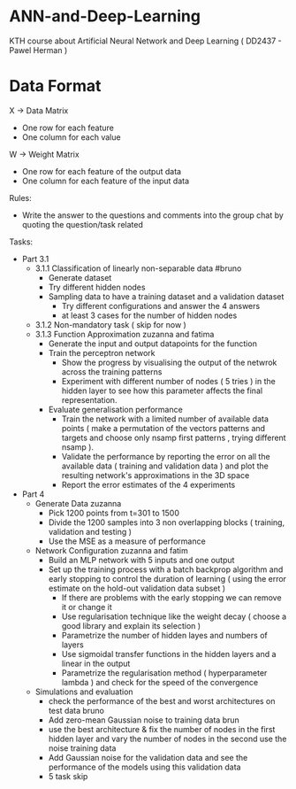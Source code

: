 # ANN-and-Deep-Learning
KTH course about Artificial Neural Network and Deep Learning ( DD2437 - Pawel Herman )


# Data Format
X -> Data Matrix
- One row for each feature
- One column for each value

W -> Weight Matrix
- One row for each feature of the output data
- One column for each feature of the input data

Rules:
- Write the answer to the questions and comments into the group chat by quoting the question/task related

Tasks:
- Part 3.1
    - 3.1.1 Classification of linearly non-separable data  #bruno
        - Generate dataset 
        - Try different hidden nodes 
        - Sampling data to have a training dataset and a validation dataset
            -  Try different configurations and answer the 4 answers
            -  at least 3 cases for the number of hidden nodes
    - 3.1.2 Non-mandatory task ( skip for now )
    - 3.1.3 Function Approximation zuzanna and fatima
        - Generate the input and output datapoints for the function
        - Train the perceptron network 
            - Show the progress by visualising the output of the netwrok across the training patterns
            - Experiment with different number of nodes ( 5 tries ) in the hidden layer to see how this parameter affects the final representation.
        - Evaluate generalisation performance
            - Train the network with a limited number of available data points ( make a permutation of the vectors patterns and targets and choose only nsamp first patterns , trying different nsamp ).
            - Validate the performance by reporting the error on all the available data ( training and validation data ) and plot the resulting network's approximations in the 3D space
            - Report the error estimates of the 4 experiments
- Part 4
    - Generate Data zuzanna
        - Pick 1200 points from t=301 to 1500
        - Divide the 1200 samples into 3 non overlapping blocks ( training, validation and testing )
        - Use the MSE as a measure of performance
    - Network Configuration zuzanna and fatim
        - Build an MLP network with 5 inputs and one output
        - Set up the training process with a batch backprop algorithm and early stopping to control the duration of learning ( using the error estimate on the hold-out validation data subset )
            -  If there are problems with the early stopping we can remove it or change it 
            -  Use regularisation technique like the weight decay ( choose a good library and explain its selection )
            -  Parametrize the number of hidden layes and numbers of layers 
            -  Use sigmoidal transfer functions in the hidden layers and a linear in the output
            -  Parametrize the regularisation method ( hyperparameter lambda ) and check for the speed of the convergence
    - Simulations and evaluation
        - check the performance of the best and worst architectures on test data  bruno
        - Add zero-mean Gaussian noise to training data brun
        - use the best architecture & fix the number of nodes in the first hidden layer and vary the number of nodes in the second use the noise training data 
        - Add Gaussian noise for the validation data and see the performance of the models using this validation data 
        - 5 task skip


